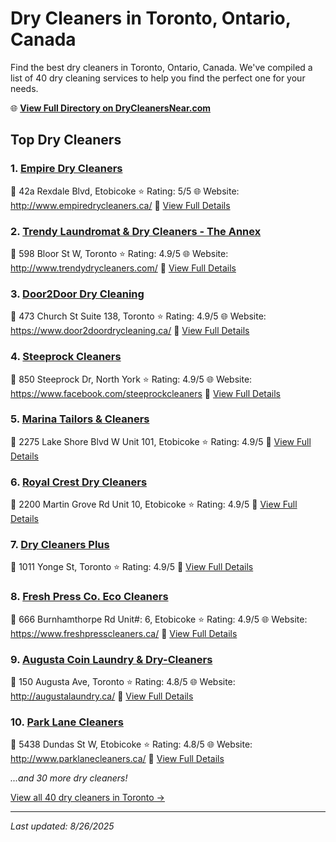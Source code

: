 # Dry Cleaners in Toronto, Ontario, Canada

Find the best dry cleaners in Toronto, Ontario, Canada. We've compiled a list of 40 dry cleaning services to help you find the perfect one for your needs.

🌐 **[View Full Directory on DryCleanersNear.com](https://drycleanersnear.com/city/Canada/Ontario/Toronto)**

## Top Dry Cleaners

### 1. [Empire Dry Cleaners](https://drycleanersnear.com/dryCleaner/68a67ef7c2af6b6dc01e94ba/empire-dry-cleaners)
📍 42a Rexdale Blvd, Etobicoke
⭐ Rating: 5/5
🌐 Website: http://www.empiredrycleaners.ca/
🔗 [View Full Details](https://drycleanersnear.com/dryCleaner/68a67ef7c2af6b6dc01e94ba/empire-dry-cleaners)

### 2. [Trendy Laundromat & Dry Cleaners - The Annex](https://drycleanersnear.com/dryCleaner/68a67ea5c2af6b6dc01e9219/trendy-laundromat-dry-cleaners-the-annex)
📍 598 Bloor St W, Toronto
⭐ Rating: 4.9/5
🌐 Website: http://www.trendydrycleaners.com/
🔗 [View Full Details](https://drycleanersnear.com/dryCleaner/68a67ea5c2af6b6dc01e9219/trendy-laundromat-dry-cleaners-the-annex)

### 3. [Door2Door Dry Cleaning](https://drycleanersnear.com/dryCleaner/68a67ebec2af6b6dc01e92df/door2door-dry-cleaning)
📍 473 Church St Suite 138, Toronto
⭐ Rating: 4.9/5
🌐 Website: https://www.door2doordrycleaning.ca/
🔗 [View Full Details](https://drycleanersnear.com/dryCleaner/68a67ebec2af6b6dc01e92df/door2door-dry-cleaning)

### 4. [Steeprock Cleaners](https://drycleanersnear.com/dryCleaner/68a67ecfc2af6b6dc01e9369/steeprock-cleaners)
📍 850 Steeprock Dr, North York
⭐ Rating: 4.9/5
🌐 Website: https://www.facebook.com/steeprockcleaners
🔗 [View Full Details](https://drycleanersnear.com/dryCleaner/68a67ecfc2af6b6dc01e9369/steeprock-cleaners)

### 5. [Marina Tailors & Cleaners](https://drycleanersnear.com/dryCleaner/68a67ee1c2af6b6dc01e93f0/marina-tailors-cleaners)
📍 2275 Lake Shore Blvd W Unit 101, Etobicoke
⭐ Rating: 4.9/5
🔗 [View Full Details](https://drycleanersnear.com/dryCleaner/68a67ee1c2af6b6dc01e93f0/marina-tailors-cleaners)

### 6. [Royal Crest Dry Cleaners](https://drycleanersnear.com/dryCleaner/68a67f0bc2af6b6dc01e9554/royal-crest-dry-cleaners)
📍 2200 Martin Grove Rd Unit 10, Etobicoke
⭐ Rating: 4.9/5
🔗 [View Full Details](https://drycleanersnear.com/dryCleaner/68a67f0bc2af6b6dc01e9554/royal-crest-dry-cleaners)

### 7. [Dry Cleaners Plus](https://drycleanersnear.com/dryCleaner/68a67f6ac2af6b6dc01e9ae3/dry-cleaners-plus)
📍 1011 Yonge St, Toronto
⭐ Rating: 4.9/5
🔗 [View Full Details](https://drycleanersnear.com/dryCleaner/68a67f6ac2af6b6dc01e9ae3/dry-cleaners-plus)

### 8. [Fresh Press Co. Eco Cleaners](https://drycleanersnear.com/dryCleaner/68a67f78c2af6b6dc01e9b48/fresh-press-co-eco-cleaners)
📍 666 Burnhamthorpe Rd Unit#: 6, Etobicoke
⭐ Rating: 4.9/5
🌐 Website: https://www.freshpresscleaners.ca/
🔗 [View Full Details](https://drycleanersnear.com/dryCleaner/68a67f78c2af6b6dc01e9b48/fresh-press-co-eco-cleaners)

### 9. [Augusta Coin Laundry & Dry-Cleaners](https://drycleanersnear.com/dryCleaner/68a67ee5c2af6b6dc01e9412/augusta-coin-laundry-dry-cleaners)
📍 150 Augusta Ave, Toronto
⭐ Rating: 4.8/5
🌐 Website: http://augustalaundry.ca/
🔗 [View Full Details](https://drycleanersnear.com/dryCleaner/68a67ee5c2af6b6dc01e9412/augusta-coin-laundry-dry-cleaners)

### 10. [Park Lane Cleaners](https://drycleanersnear.com/dryCleaner/68a67f07c2af6b6dc01e9533/park-lane-cleaners)
📍 5438 Dundas St W, Etobicoke
⭐ Rating: 4.8/5
🌐 Website: http://www.parklanecleaners.ca/
🔗 [View Full Details](https://drycleanersnear.com/dryCleaner/68a67f07c2af6b6dc01e9533/park-lane-cleaners)


*...and 30 more dry cleaners!*

[View all 40 dry cleaners in Toronto →](https://drycleanersnear.com/city/Canada/Ontario/Toronto)

---

*Last updated: 8/26/2025*
